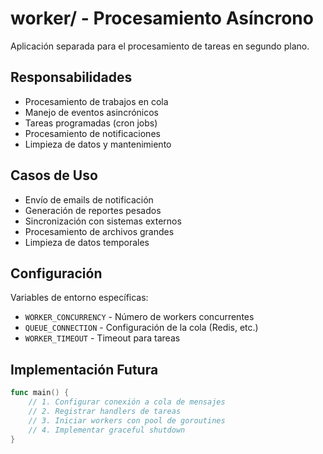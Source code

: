 # worker/ - Procesamiento Asíncrono

Aplicación separada para el procesamiento de tareas en segundo plano.

## Responsabilidades

- Procesamiento de trabajos en cola
- Manejo de eventos asincrónicos
- Tareas programadas (cron jobs)
- Procesamiento de notificaciones
- Limpieza de datos y mantenimiento

## Casos de Uso

- Envío de emails de notificación
- Generación de reportes pesados
- Sincronización con sistemas externos
- Procesamiento de archivos grandes
- Limpieza de datos temporales

## Configuración

Variables de entorno específicas:
- `WORKER_CONCURRENCY` - Número de workers concurrentes
- `QUEUE_CONNECTION` - Configuración de la cola (Redis, etc.)
- `WORKER_TIMEOUT` - Timeout para tareas

## Implementación Futura

```go
func main() {
    // 1. Configurar conexión a cola de mensajes
    // 2. Registrar handlers de tareas
    // 3. Iniciar workers con pool de goroutines
    // 4. Implementar graceful shutdown
}
```
